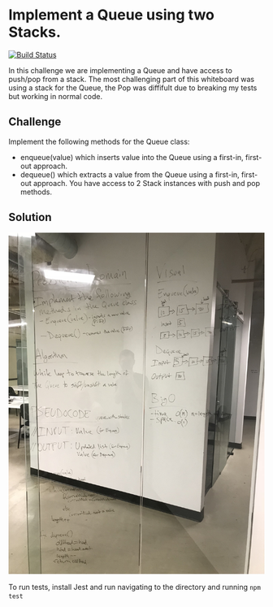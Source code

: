 # Implement a Queue using two Stacks.
[![Build Status](https://travis-ci.com/OviParasca/data-structures-and-algorithms.svg?branch=master)](https://travis-ci.com/OviParasca/data-structures-and-algorithms)

<!-- Short summary or background information -->
In this challenge we are implementing a Queue and have access to push/pop from a stack. The most challenging part of this whiteboard was using a stack for the Queue, the Pop was diffifult due to breaking my tests but working in normal code. 

## Challenge
<!-- Description of the challenge -->

Implement the following methods for the Queue class:

* enqueue(value) which inserts value into the Queue using a first-in, first-out approach.
* dequeue() which extracts a value from the Queue using a first-in, first-out approach.
You have access to 2 Stack instances with push and pop methods.

## Solution
<!-- Embedded whiteboard image -->
![whiteboard image](assets/queue_with_stacks.JPG)

To run tests, install Jest and run navigating to the directory and running ```npm test```